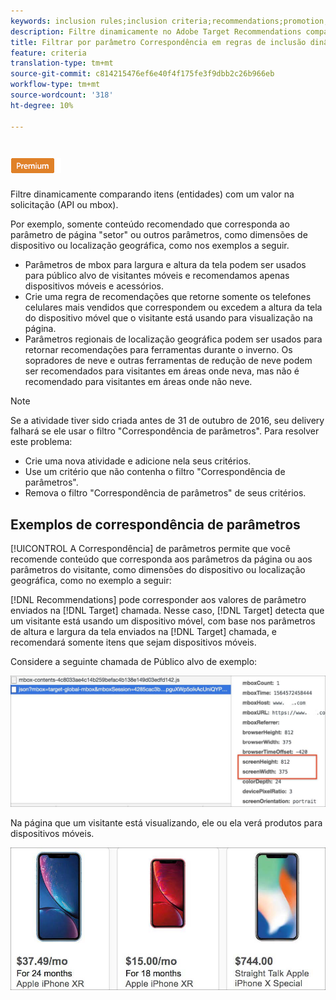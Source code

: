 ```yaml
---
keywords: inclusion rules;inclusion criteria;recommendations;promotion;promotions;dynamic filtering;dynamic;parameter matching
description: Filtre dinamicamente no Adobe Target Recommendations comparando itens (entidades) com um valor na solicitação (API ou mbox).
title: Filtrar por parâmetro Correspondência em regras de inclusão dinâmica no Adobe Target Recommendations
feature: criteria
translation-type: tm+mt
source-git-commit: c814215476ef6e40f4f175fe3f9dbb2c26b966eb
workflow-type: tm+mt
source-wordcount: '318'
ht-degree: 10%

---
```



# ![Correspondência de parâmetros PREMIUM](/help/assets/premium.png)

Filtre dinamicamente comparando itens (entidades) com um valor na solicitação (API ou mbox).

Por exemplo, somente conteúdo recomendado que corresponda ao parâmetro de página &quot;setor&quot; ou outros parâmetros, como dimensões de dispositivo ou localização geográfica, como nos exemplos a seguir.

* Parâmetros de mbox para largura e altura da tela podem ser usados para público alvo de visitantes móveis e recomendamos apenas dispositivos móveis e acessórios.
* Crie uma regra de recomendações que retorne somente os telefones celulares mais vendidos que correspondem ou excedem a altura da tela do dispositivo móvel que o visitante está usando para visualização na página.
* Parâmetros regionais de localização geográfica podem ser usados para retornar recomendações para ferramentas durante o inverno. Os sopradores de neve e outras ferramentas de redução de neve podem ser recomendados para visitantes em áreas onde neva, mas não é recomendado para visitantes em áreas onde não neve.

>[!NOTE]
>
>Se a atividade tiver sido criada antes de 31 de outubro de 2016, seu delivery falhará se ele usar o filtro &quot;Correspondência de parâmetros&quot;. Para resolver este problema:
>
>* Crie uma nova atividade e adicione nela seus critérios.
>* Use um critério que não contenha o filtro &quot;Correspondência de parâmetros&quot;.
>* Remova o filtro &quot;Correspondência de parâmetros&quot; de seus critérios.


## Exemplos de correspondência de parâmetros

[!UICONTROL A Correspondência] de parâmetros permite que você recomende conteúdo que corresponda aos parâmetros da página ou aos parâmetros do visitante, como dimensões do dispositivo ou localização geográfica, como no exemplo a seguir:

[!DNL Recommendations] pode corresponder aos valores de parâmetro enviados na [!DNL Target] chamada. Nesse caso, [!DNL Target] detecta que um visitante está usando um dispositivo móvel, com base nos parâmetros de altura e largura da tela enviados na [!DNL Target] chamada, e recomendará somente itens que sejam dispositivos móveis.

Considere a seguinte chamada de Público alvo de exemplo:

![chamada de público alvo](/help/c-recommendations/c-algorithms/assets/example-target-call-2.png)

Na página que um visitante está visualizando, ele ou ela verá produtos para dispositivos móveis.

![Produtos para dispositivos móveis](/help/c-recommendations/c-algorithms/assets/phones.png)
